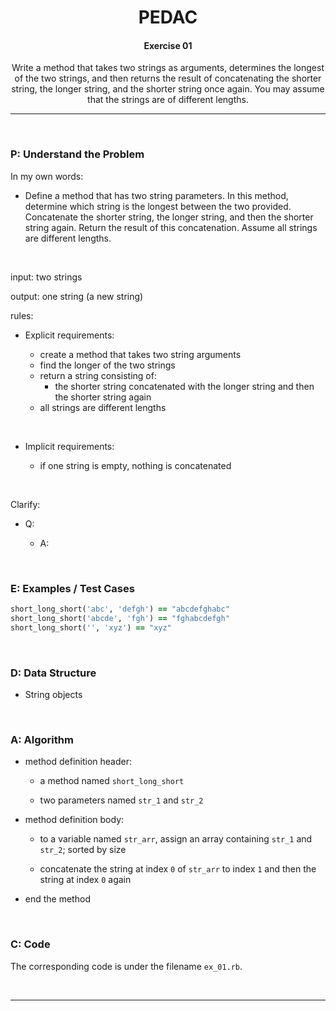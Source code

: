 <h1 align="center">PEDAC</h1>

<h4 align="center">Exercise 01</h4>

<p align="center">Write a method that takes two strings as arguments, determines the longest of the two strings, and then returns the result of concatenating the shorter string, the longer string, and the shorter string once again. You may assume that the strings are of different lengths.</p>

---

<br>

### P: Understand the Problem

In my own words:

- Define a method that has two string parameters. In this method, determine which string is the longest between the two provided. Concatenate the shorter string, the longer string, and then the shorter string again. Return the result of this concatenation. Assume all strings are different lengths.

<br>

input: two strings

output: one string (a new string)

rules:

- Explicit requirements:
  
  - create a method that takes two string arguments
  - find the longer of the two strings
  - return a string consisting of:
    - the shorter string concatenated with the longer string and then the shorter string again
  - all strings are different lengths

<br>

- Implicit requirements:
  
  - if one string is empty, nothing is concatenated

<br>

Clarify:

- Q:
  
  - A:

<br>

### E: Examples / Test Cases

```ruby
short_long_short('abc', 'defgh') == "abcdefghabc"
short_long_short('abcde', 'fgh') == "fghabcdefgh"
short_long_short('', 'xyz') == "xyz"
```

<br>

### D: Data Structure

- String objects

<br>

### A: Algorithm

- method definition header:
  
  - a method named `short_long_short`
  
  - two parameters named `str_1` and `str_2`

- method definition body:
  
  - to a variable named `str_arr`, assign an array containing `str_1` and `str_2`; sorted by size
  
  - concatenate the string at index `0` of `str_arr` to index `1` and then the string at index `0` again

- end the method

<br>

### C: Code

The corresponding code is under the filename `ex_01.rb`.

<br>

---
